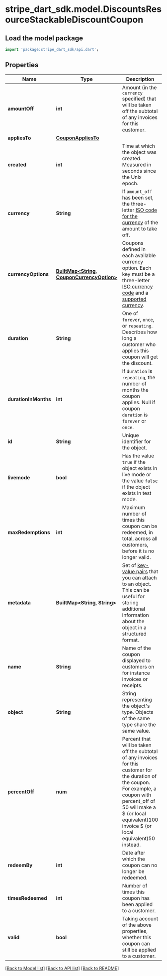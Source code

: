 # stripe_dart_sdk.model.DiscountsResourceStackableDiscountCoupon

## Load the model package
```dart
import 'package:stripe_dart_sdk/api.dart';
```

## Properties
Name | Type | Description | Notes
------------ | ------------- | ------------- | -------------
**amountOff** | **int** | Amount (in the `currency` specified) that will be taken off the subtotal of any invoices for this customer. | [optional] 
**appliesTo** | [**CouponAppliesTo**](CouponAppliesTo.md) |  | [optional] 
**created** | **int** | Time at which the object was created. Measured in seconds since the Unix epoch. | 
**currency** | **String** | If `amount_off` has been set, the three-letter [ISO code for the currency](https://stripe.com/docs/currencies) of the amount to take off. | [optional] 
**currencyOptions** | [**BuiltMap&lt;String, CouponCurrencyOption&gt;**](CouponCurrencyOption.md) | Coupons defined in each available currency option. Each key must be a three-letter [ISO currency code](https://www.iso.org/iso-4217-currency-codes.html) and a [supported currency](https://stripe.com/docs/currencies). | [optional] 
**duration** | **String** | One of `forever`, `once`, or `repeating`. Describes how long a customer who applies this coupon will get the discount. | 
**durationInMonths** | **int** | If `duration` is `repeating`, the number of months the coupon applies. Null if coupon `duration` is `forever` or `once`. | [optional] 
**id** | **String** | Unique identifier for the object. | 
**livemode** | **bool** | Has the value `true` if the object exists in live mode or the value `false` if the object exists in test mode. | 
**maxRedemptions** | **int** | Maximum number of times this coupon can be redeemed, in total, across all customers, before it is no longer valid. | [optional] 
**metadata** | **BuiltMap&lt;String, String&gt;** | Set of [key-value pairs](https://stripe.com/docs/api/metadata) that you can attach to an object. This can be useful for storing additional information about the object in a structured format. | [optional] 
**name** | **String** | Name of the coupon displayed to customers on for instance invoices or receipts. | [optional] 
**object** | **String** | String representing the object's type. Objects of the same type share the same value. | 
**percentOff** | **num** | Percent that will be taken off the subtotal of any invoices for this customer for the duration of the coupon. For example, a coupon with percent_off of 50 will make a $ (or local equivalent)100 invoice $ (or local equivalent)50 instead. | [optional] 
**redeemBy** | **int** | Date after which the coupon can no longer be redeemed. | [optional] 
**timesRedeemed** | **int** | Number of times this coupon has been applied to a customer. | 
**valid** | **bool** | Taking account of the above properties, whether this coupon can still be applied to a customer. | 

[[Back to Model list]](../README.md#documentation-for-models) [[Back to API list]](../README.md#documentation-for-api-endpoints) [[Back to README]](../README.md)


